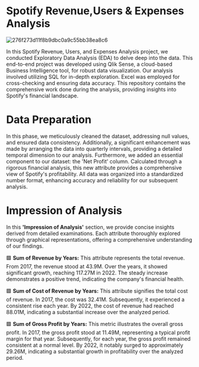 # Spotify Revenue,Users & Expenses Analysis


![276f273d11f8b9dbc0a9c55bb38ea8c6](https://github.com/Vj-r12/Spotify-Revenue-Users-Expenses-Analysis/assets/123143472/9a2b8d64-87a1-40b1-8d08-9c027bb4bbde)


In this Spotify Revenue, Users, and Expenses Analysis project, we conducted Exploratory Data Analysis (EDA) to delve deep into the data. This end-to-end project was developed using Qlik Sense, a cloud-based Business Intelligence tool, for robust data visualization. Our analysis involved utilizing SQL for in-depth exploration. Excel was employed for cross-checking and ensuring data accuracy. This repository contains the comprehensive work done during the analysis, providing insights into Spotify's financial landscape.


# Data Preparation

In this phase, we meticulously cleaned the dataset, addressing null values, and ensured data consistency. Additionally, a significant enhancement was made by arranging the data into quarterly intervals, providing a detailed temporal dimension to our analysis. Furthermore, we added an essential component to our dataset: the 'Net Profit' column. Calculated through a rigorous financial analysis, this new attribute provides a comprehensive view of Spotify's profitability. All data was organized into a standardized number format, enhancing accuracy and reliability for our subsequent analysis.


# Impression of Analysis

In this **'Impression of Analysis'** section, we provide concise insights derived from detailed examinations. Each attribute thoroughly explored through graphical representations, offering a comprehensive understanding of our findings.

🟩 **Sum of Revenue by Years:** This attribute represents the total revenue. From 2017, the revenue stood at 43.9M. Over the years, it showed significant growth, reaching 117.27M in 2022. The steady increase demonstrates a positive trend, indicating the company's financial health.

🟩 **Sum of Cost of Revenue by Years:** This attribute signifies the total cost of revenue. In 2017, the cost was 32.41M. Subsequently, it experienced a consistent rise each year. By 2022, the cost of revenue had reached 88.01M, indicating a substantial increase over the analyzed period.

🟩 **Sum of Gross Profit by Years:** This metric illustrates the overall gross profit. In 2017, the gross profit stood at 11.49M, representing a typical profit margin for that year. Subsequently, for each year, the gross profit remained consistent at a normal level. By 2022, it notably surged to approximately 29.26M, indicating a substantial growth in profitability over the analyzed period.

